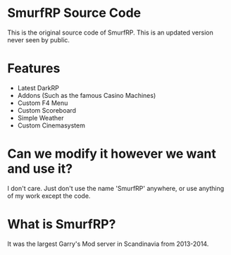 # SmurfRP Source Code
This is the original source code of SmurfRP. This is an updated version never seen
by public. 

# Features
- Latest DarkRP
- Addons (Such as the famous Casino Machines)
- Custom F4 Menu
- Custom Scoreboard
- Simple Weather
- Custom Cinemasystem

# Can we modify it however we want and use it?
I don't care. Just don't use the name 'SmurfRP' anywhere, or use anything of my work except the code.

# What is SmurfRP?
It was the largest Garry's Mod server in Scandinavia from 2013-2014. 



